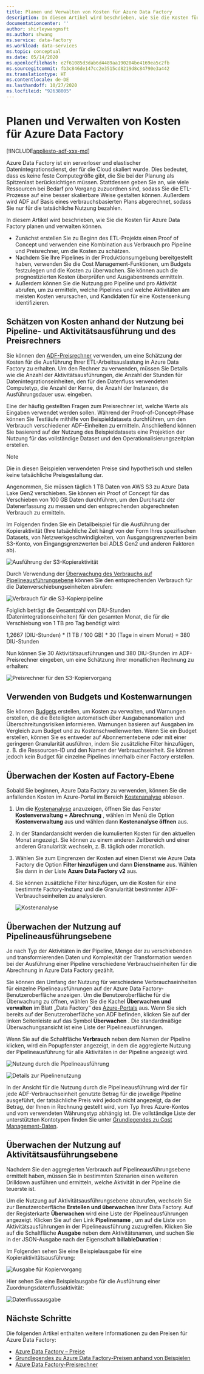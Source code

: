 ```yaml
---
title: Planen und Verwalten von Kosten für Azure Data Factory
description: In diesem Artikel wird beschrieben, wie Sie die Kosten für Azure Data Factory planen und verwalten können.
documentationcenter: ''
author: shirleywangmsft
ms.author: shwang
ms.service: data-factory
ms.workload: data-services
ms.topic: conceptual
ms.date: 05/14/2020
ms.openlocfilehash: e2f61085d3dab6d4489aa190204be4169ea5c2fb
ms.sourcegitcommit: fb3c846de147cc2e3515cd8219d8c84790e3a442
ms.translationtype: HT
ms.contentlocale: de-DE
ms.lasthandoff: 10/27/2020
ms.locfileid: "92638005"
---
```

# <a name="plan-and-manage-costs-for-azure-data-factory"></a>Planen und Verwalten von Kosten für Azure Data Factory

[!INCLUDE[appliesto-adf-xxx-md](includes/appliesto-adf-xxx-md.md)]

Azure Data Factory ist ein serverloser und elastischer Datenintegrationsdienst, der für die Cloud skaliert wurde.  Dies bedeutet, dass es keine feste Computegröße gibt, die Sie bei der Planung als Spitzenlast berücksichtigen müssen. Stattdessen geben Sie an, wie viele Ressourcen bei Bedarf pro Vorgang zuzuordnen sind, sodass Sie die ETL-Prozesse auf eine besser skalierbare Weise gestalten können. Außerdem wird ADF auf Basis eines verbrauchsbasierten Plans abgerechnet, sodass Sie nur für die tatsächliche Nutzung bezahlen.

In diesem Artikel wird beschrieben, wie Sie die Kosten für Azure Data Factory planen und verwalten können.

*   Zunächst erstellen Sie zu Beginn des ETL-Projekts einen Proof of Concept und verwenden eine Kombination aus Verbrauch pro Pipeline und Preisrechner, um die Kosten zu schätzen.
*   Nachdem Sie Ihre Pipelines in der Produktionsumgebung bereitgestellt haben, verwenden Sie die Cost Management-Funktionen, um Budgets festzulegen und die Kosten zu überwachen. Sie können auch die prognostizierten Kosten überprüfen und Ausgabentrends ermitteln.
*   Außerdem können Sie die Nutzung pro Pipeline und pro Aktivität abrufen, um zu ermitteln, welche Pipelines und welche Aktivitäten am meisten Kosten verursachen, und Kandidaten für eine Kostensenkung identifizieren.

## <a name="estimate-costs-using-pipeline-and-activity-run-consumption-and-pricing-calculator"></a>Schätzen von Kosten anhand der Nutzung bei Pipeline- und Aktivitätsausführung und des Preisrechners

Sie können den [ADF-Preisrechner](https://azure.microsoft.com/pricing/calculator/?service=data-factory) verwenden, um eine Schätzung der Kosten für die Ausführung Ihrer ETL-Arbeitsauslastung in Azure Data Factory zu erhalten.  Um den Rechner zu verwenden, müssen Sie Details wie die Anzahl der Aktivitätsausführungen, die Anzahl der Stunden für Datenintegrationseinheiten, den für den Datenfluss verwendeten Computetyp, die Anzahl der Kerne, die Anzahl der Instanzen, die Ausführungsdauer usw. eingeben.

Eine der häufig gestellten Fragen zum Preisrechner ist, welche Werte als Eingaben verwendet werden sollen.  Während der Proof-of-Concept-Phase können Sie Testläufe mithilfe von Beispieldatasets durchführen, um den Verbrauch verschiedener ADF-Einheiten zu ermitteln.  Anschließend können Sie basierend auf der Nutzung des Beispieldatasets eine Projektion der Nutzung für das vollständige Dataset und den Operationalisierungszeitplan erstellen.

> [!NOTE]
> Die in diesen Beispielen verwendeten Preise sind hypothetisch und stellen keine tatsächliche Preisgestaltung dar.

Angenommen, Sie müssen täglich 1 TB Daten von AWS S3 zu Azure Data Lake Gen2 verschieben.  Sie können ein Proof of Concept für das Verschieben von 100 GB Daten durchführen, um den Durchsatz der Datenerfassung zu messen und den entsprechenden abgerechneten Verbrauch zu ermitteln.

Im Folgenden finden Sie ein Detailbeispiel für die Ausführung der Kopieraktivität (Ihre tatsächliche Zeit hängt von der Form Ihres spezifischen Datasets, von Netzwerkgeschwindigkeiten, von Ausgangsgrenzwerten beim S3-Konto, von Eingangsgrenzwerten bei ADLS Gen2 und anderen Faktoren ab).

![Ausführung der S3-Kopieraktivität](media/plan-manage-costs/s3-copy-run-details.png)

Durch Verwendung der [Überwachung des Verbrauchs auf Pipelineausführungsebene](#monitor-consumption-at-pipeline-run-level) können Sie den entsprechenden Verbrauch für die Datenverschiebungseinheiten abrufen:

![Verbrauch für die S3-Kopierpipeline](media/plan-manage-costs/s3-copy-pipeline-consumption.png)

Folglich beträgt die Gesamtzahl von DIU-Stunden (Datenintegrationseinheiten) für den gesamten Monat, die für die Verschiebung von 1 TB pro Tag benötigt wird:

1,2667 (DIU-Stunden) * (1 TB / 100 GB) * 30 (Tage in einem Monat) = 380 DIU-Stunden

Nun können Sie 30 Aktivitätsausführungen und 380 DIU-Stunden im ADF-Preisrechner eingeben, um eine Schätzung ihrer monatlichen Rechnung zu erhalten:

![Preisrechner für den S3-Kopiervorgang](media/plan-manage-costs/s3-copy-pricing-calculator.png)

## <a name="use-budgets-and-cost-alerts"></a>Verwenden von Budgets und Kostenwarnungen

Sie können [Budgets](../cost-management-billing/costs/tutorial-acm-create-budgets.md) erstellen, um Kosten zu verwalten, und Warnungen erstellen, die die Beteiligten automatisch über Ausgabenanomalien und Überschreitungsrisiken informieren.  Warnungen basieren auf Ausgaben im Vergleich zum Budget und zu Kostenschwellenwerten.  Wenn Sie ein Budget erstellen, können Sie es entweder auf Abonnementebene oder mit einer geringeren Granularität ausführen, indem Sie zusätzliche Filter hinzufügen, z. B. die Ressourcen-ID und den Namen der Verbrauchseinheit.  Sie können jedoch kein Budget für einzelne Pipelines innerhalb einer Factory erstellen.

## <a name="monitor-costs-at-factory-level"></a>Überwachen der Kosten auf Factory-Ebene

Sobald Sie beginnen, Azure Data Factory zu verwenden, können Sie die anfallenden Kosten im Azure-Portal im Bereich [Kostenanalyse](../cost-management-billing/costs/quick-acm-cost-analysis.md) ablesen.

1. Um die [Kostenanalyse](../cost-management-billing/costs/quick-acm-cost-analysis.md) anzuzeigen, öffnen Sie das Fenster **Kostenverwaltung + Abrechnung** , wählen im Menü die Option **Kostenverwaltung** aus und wählen dann **Kostenanalyse öffnen** aus.
2. In der Standardansicht werden die kumulierten Kosten für den aktuellen Monat angezeigt.  Sie können zu einem anderen Zeitbereich und einer anderen Granularität wechseln, z. B. täglich oder monatlich.
3. Wählen Sie zum Eingrenzen der Kosten auf einen Dienst wie Azure Data Factory die Option **Filter hinzufügen** und dann **Dienstname** aus.  Wählen Sie dann in der Liste **Azure Data Factory v2** aus.
4. Sie können zusätzliche Filter hinzufügen, um die Kosten für eine bestimmte Factory-Instanz und die Granularität bestimmter ADF-Verbrauchseinheiten zu analysieren.

   ![Kostenanalyse](media/plan-manage-costs/cost-analysis.png)

## <a name="monitor-consumption-at-pipeline-run-level"></a>Überwachen der Nutzung auf Pipelineausführungsebene

Je nach Typ der Aktivitäten in der Pipeline, Menge der zu verschiebenden und transformierenden Daten und Komplexität der Transformation werden bei der Ausführung einer Pipeline verschiedene Verbrauchseinheiten für die Abrechnung in Azure Data Factory gezählt.

Sie können den Umfang der Nutzung für verschiedene Verbrauchseinheiten für einzelne Pipelineausführungen auf der Azure Data Factory-Benutzeroberfläche anzeigen. Um die Benutzeroberfläche für die Überwachung zu öffnen, wählen Sie die Kachel **Überwachen und verwalten** im Blatt „Data Factory“ des [Azure-Portals](https://portal.azure.com/) aus. Wenn Sie sich bereits auf der Benutzeroberfläche von ADF befinden, klicken Sie auf der linken Seitenleiste auf das Symbol **Überwachen** . Die standardmäßige Überwachungsansicht ist eine Liste der Pipelineausführungen.

Wenn Sie auf die Schaltfläche **Verbrauch** neben dem Namen der Pipeline klicken, wird ein Popupfenster angezeigt, in dem die aggregierte Nutzung der Pipelineausführung für alle Aktivitäten in der Pipeline angezeigt wird.

![Nutzung durch die Pipelineausführung](media/plan-manage-costs/pipeline-run-consumption.png)

![Details zur Pipelinenutzung](media/plan-manage-costs/pipeline-consumption-details.png)

In der Ansicht für die Nutzung durch die Pipelineausführung wird der für jede ADF-Verbrauchseinheit genutzte Betrag für die jeweilige Pipeline ausgeführt, der tatsächliche Preis wird jedoch nicht angezeigt, da der Betrag, der Ihnen in Rechnung gestellt wird, vom Typ Ihres Azure-Kontos und vom verwendeten Währungstyp abhängig ist.  Die vollständige Liste der unterstützten Kontotypen finden Sie unter [Grundlegendes zu Cost Management-Daten](../cost-management-billing/costs/understand-cost-mgt-data.md).

## <a name="monitor-consumption-at-activity-run-level"></a>Überwachen der Nutzung auf Aktivitätsausführungsebene
Nachdem Sie den aggregierten Verbrauch auf Pipelineausführungsebene ermittelt haben, müssen Sie in bestimmten Szenarien einen weiteren Drilldown ausführen und ermitteln, welche Aktivität in der Pipeline die teuerste ist.

Um die Nutzung auf Aktivitätsausführungsebene abzurufen, wechseln Sie zur Benutzeroberfläche **Erstellen und überwachen** Ihrer Data Factory. Auf der Registerkarte **Überwachen** wird eine Liste der Pipelineausführungen angezeigt. Klicken Sie auf den Link **Pipelinename** , um auf die Liste von Aktivitätsausführungen in der Pipelineausführung zuzugreifen.  Klicken Sie auf die Schaltfläche **Ausgabe** neben dem Aktivitätsnamen, und suchen Sie in der JSON-Ausgabe nach der Eigenschaft **billableDuration** :

Im Folgenden sehen Sie eine Beispielausgabe für eine Kopieraktivitätsausführung:

![Ausgabe für Kopiervorgang](media/plan-manage-costs/copy-output.png)

Hier sehen Sie eine Beispielausgabe für die Ausführung einer Zuordnungsdatenflussaktivität:

![Datenflussausgabe](media/plan-manage-costs/dataflow-output.png)

## <a name="next-steps"></a>Nächste Schritte

Die folgenden Artikel enthalten weitere Informationen zu den Preisen für Azure Data Factory:

- [Azure Data Factory – Preise](https://azure.microsoft.com/pricing/details/data-factory/ssis/)
- [Grundlegendes zu Azure Data Factory-Preisen anhand von Beispielen](./pricing-concepts.md)
- [Azure Data Factory-Preisrechner](https://azure.microsoft.com/pricing/calculator/?service=data-factory)